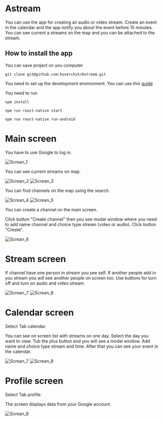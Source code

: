 # Astream

You can use the app for creating an audio or video stream. Create an event in the calendar and the app notify you about the event before 15 minutes. You can see current a streams on the map and you can be attached to the stream.

## How to install the app

You can save project on you computer

    git clone git@github.com:koverchik/Astream.git

You need to set up the development environment. You can use this [guide](https://reactnative.dev/docs/environment-setup)

You need to run

    npm install

    npm run react-native start

    npm run react-native run-android

# Main screen

You have to use Google to log in.

![Screan_1](https://github.com/koverchik/Astream/blob/main/screenshots/Screenshot_20211225-161813.jpg)

You can see current streams on map.

![Screan_2](https://github.com/koverchik/Astream/blob/main/screenshots/Screenshot_20211227-152419.jpg)
![Screan_3](https://github.com/koverchik/Astream/blob/main/screenshots/Screenshot_20211227-152359.jpg)

You can find channels on the map using the search.

![Screan_4](https://github.com/koverchik/Astream/blob/main/screenshots/Screenshot_20211227-152633.jpg)
![Screan_5](https://github.com/koverchik/Astream/blob/main/screenshots/Screenshot_20211227-152650.jpg)

You can create a channel on the main screen.

Click button "Create channel" then you see modal window where you need to add name channel and choice type stream (video or audio). Click button "Create".

![Screan_6](https://github.com/koverchik/Astream/blob/main/screenshots/Screenshot_20211227-192616.jpg)

# Stream screen

If channel have one person in stream you see self. If another people add in you stream you will see another people on screen too. Use buttons for turn off and turn on audio and video stream.

![Screan_7](https://github.com/koverchik/Astream/blob/main/screenshots/Screenshot_20211227-171022.jpg)
![Screan_8](https://github.com/koverchik/Astream/blob/main/screenshots/Screenshot_20211227-171147.jpg)

# Calendar screen

Select Tab calendar.

You can see on screen list with streams on one day. Select the day you want to view. Tub the plus button and you will see a modal window. Add name and choice type stream and time. After that you can see your event in the calendar.

![Screan_7](https://github.com/koverchik/Astream/blob/main/screenshots/Screenshot_20211227-152257.jpg)
![Screan_8](https://github.com/koverchik/Astream/blob/main/screenshots/Screenshot_20211227-152315.jpg)

# Profile screen

Select Tab profile.

The screen displays data from your Google account.

![Screan_8](https://github.com/koverchik/Astream/blob/main/screenshots/Screenshot_20211227-152528.jpg)
